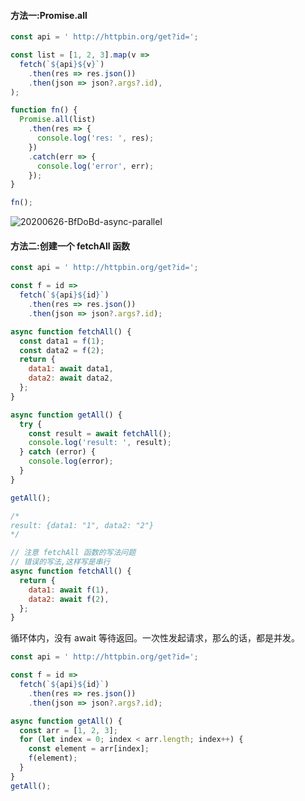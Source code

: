 #### 方法一:Promise.all

```js
const api = ' http://httpbin.org/get?id=';

const list = [1, 2, 3].map(v =>
  fetch(`${api}${v}`)
    .then(res => res.json())
    .then(json => json?.args?.id),
);

function fn() {
  Promise.all(list)
    .then(res => {
      console.log('res: ', res);
    })
    .catch(err => {
      console.log('error', err);
    });
}

fn();
```

<img src='https://loremxuetengfei.oss-cn-beijing.aliyuncs.com/20200626-BfDoBd-async-parallel.jpg' alt='20200626-BfDoBd-async-parallel'/>

#### 方法二:创建一个 fetchAll 函数

```javascript
const api = ' http://httpbin.org/get?id=';

const f = id =>
  fetch(`${api}${id}`)
    .then(res => res.json())
    .then(json => json?.args?.id);

async function fetchAll() {
  const data1 = f(1);
  const data2 = f(2);
  return {
    data1: await data1,
    data2: await data2,
  };
}

async function getAll() {
  try {
    const result = await fetchAll();
    console.log('result: ', result);
  } catch (error) {
    console.log(error);
  }
}

getAll();

/* 
result: {data1: "1", data2: "2"}
*/

// 注意 fetchAll 函数的写法问题
// 错误的写法,这样写是串行
async function fetchAll() {
  return {
    data1: await f(1),
    data2: await f(2),
  };
}
```

循环体内，没有 await 等待返回。一次性发起请求，那么的话，都是并发。

```js
const api = ' http://httpbin.org/get?id=';

const f = id =>
  fetch(`${api}${id}`)
    .then(res => res.json())
    .then(json => json?.args?.id);

async function getAll() {
  const arr = [1, 2, 3];
  for (let index = 0; index < arr.length; index++) {
    const element = arr[index];
    f(element);
  }
}
getAll();
```
